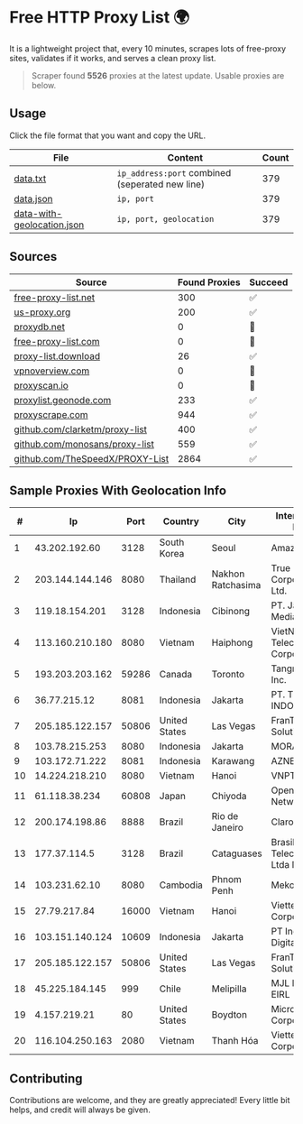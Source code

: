 
# Free HTTP Proxy List 🌍

It is a lightweight project that, every 10 minutes, scrapes lots of free-proxy sites, validates if it works, and serves a clean proxy list.


> Scraper found **5526** proxies at the latest update. Usable proxies are below.

## Usage

Click the file format that you want and copy the URL.


|File|Content|Count|
|----|-------|-----|
|[data.txt](https://raw.githubusercontent.com/themiralay/Proxy-List-World/master/data.txt)|`ip_address:port` combined (seperated new line)|379|
|[data.json](https://raw.githubusercontent.com/themiralay/Proxy-List-World/master/data.json)|`ip, port`|379|
|[data-with-geolocation.json](https://raw.githubusercontent.com/themiralay/Proxy-List-World/master/data-with-geolocation.json)|`ip, port, geolocation`|379|

## Sources

|Source|Found Proxies|Succeed|
|------|-------------|-------|
|[free-proxy-list.net](https://free-proxy-list.net)|300|✅|
|[us-proxy.org](https://www.us-proxy.org)|200|✅|
|[proxydb.net](http://proxydb.net)|0|🚫|
|[free-proxy-list.com](https://free-proxy-list.com/?page=&port=&type%5B%5D=http&type%5B%5D=https&up_time=0&search=Search)|0|🚫|
|[proxy-list.download](https://www.proxy-list.download/HTTP)|26|✅|
|[vpnoverview.com](https://vpnoverview.com/privacy/anonymous-browsing/free-proxy-servers)|0|🚫|
|[proxyscan.io](https://www.proxyscan.io)|0|🚫|
|[proxylist.geonode.com](https://proxylist.geonode.com/api/proxy-list?limit=300&page=1&sort_by=lastChecked&sort_type=desc&protocols=http,https)|233|✅|
|[proxyscrape.com](https://api.proxyscrape.com/v2/?request=displayproxies&protocol=http&timeout=10000&country=all&ssl=all&anonymity=all)|944|✅|
|[github.com/clarketm/proxy-list](https://raw.githubusercontent.com/clarketm/proxy-list/master/proxy-list-raw.txt)|400|✅|
|[github.com/monosans/proxy-list](https://raw.githubusercontent.com/monosans/proxy-list/main/proxies/http.txt)|559|✅|
|[github.com/TheSpeedX/PROXY-List](https://raw.githubusercontent.com/TheSpeedX/PROXY-List/master/http.txt)|2864|✅|


## Sample Proxies With Geolocation Info

|#|Ip|Port|Country|City|Internet Service Provider|
|-|--|----|-------|----|-------------------------|
|1|43.202.192.60|3128|South Korea|Seoul|Amazon.com, Inc.|
|2|203.144.144.146|8080|Thailand|Nakhon Ratchasima|True Internet Corporation CO. Ltd.|
|3|119.18.154.201|3128|Indonesia|Cibinong|PT. Jala Lintas Media|
|4|113.160.210.180|8080|Vietnam|Haiphong|VietNam Post and Telecom Corporation|
|5|193.203.203.162|59286|Canada|Toronto|Tangram Canada Inc.|
|6|36.77.215.12|8081|Indonesia|Jakarta|PT. TELKOM INDONESIA|
|7|205.185.122.157|50806|United States|Las Vegas|FranTech Solutions|
|8|103.78.215.253|8080|Indonesia|Jakarta|MORATELINDO|
|9|103.172.71.222|8081|Indonesia|Karawang|AZNET|
|10|14.224.218.210|8080|Vietnam|Hanoi|VNPT|
|11|61.118.38.234|60808|Japan|Chiyoda|Open Computer Network|
|12|200.174.198.86|8888|Brazil|Rio de Janeiro|Claro S.A|
|13|177.37.114.5|3128|Brazil|Cataguases|Brasilnet Telecomunicações Ltda ME|
|14|103.231.62.10|8080|Cambodia|Phnom Penh|Mekongnet|
|15|27.79.217.84|16000|Vietnam|Hanoi|Viettel Corporation|
|16|103.151.140.124|10609|Indonesia|Jakarta|PT Indotechno Digital Komputasi|
|17|205.185.122.157|50806|United States|Las Vegas|FranTech Solutions|
|18|45.225.184.145|999|Chile|Melipilla|MJL NETWORK EIRL|
|19|4.157.219.21|80|United States|Boydton|Microsoft Corporation|
|20|116.104.250.163|2080|Vietnam|Thanh Hóa|Viettel Corporation|



## Contributing

Contributions are welcome, and they are greatly appreciated! Every
little bit helps, and credit will always be given.

